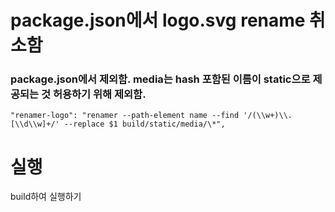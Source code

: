 # package.json에서 logo.svg rename 취소함

### package.json에서 제외함. media는 hash 포함된 이름이 static으로 제공되는 것 허용하기 위해 제외함.

```
"renamer-logo": "renamer --path-element name --find '/(\\w+)\\.[\\d\\w]+/' --replace $1 build/static/media/\*",
```

# 실행

build하여 실행하기

